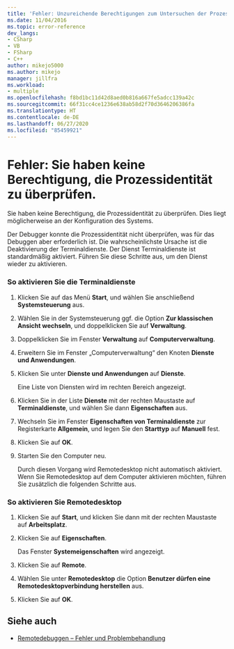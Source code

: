 ```yaml
---
title: 'Fehler: Unzureichende Berechtigungen zum Untersuchen der Prozessidentität | Microsoft-Dokumentation'
ms.date: 11/04/2016
ms.topic: error-reference
dev_langs:
- CSharp
- VB
- FSharp
- C++
author: mikejo5000
ms.author: mikejo
manager: jillfra
ms.workload:
- multiple
ms.openlocfilehash: f8bd1bc11d42d8aed0b816a667fe5adcc139a42c
ms.sourcegitcommit: 66f31cc4ce1236e638ab58d2f70d3646206386fa
ms.translationtype: HT
ms.contentlocale: de-DE
ms.lasthandoff: 06/27/2020
ms.locfileid: "85459921"
---
```

# <a name="error-you-do-not-have-permission-to-inspect-the-process39s-identity"></a>Fehler: Sie haben keine Berechtigung, die Prozessidentität zu überprüfen.
Sie haben keine Berechtigung, die Prozessidentität zu überprüfen. Dies liegt möglicherweise an der Konfiguration des Systems.

 Der Debugger konnte die Prozessidentität nicht überprüfen, was für das Debuggen aber erforderlich ist. Die wahrscheinlichste Ursache ist die Deaktivierung der Terminaldienste. Der Dienst Terminaldienste ist standardmäßig aktiviert. Führen Sie diese Schritte aus, um den Dienst wieder zu aktivieren.

### <a name="to-enable-terminal-services"></a>So aktivieren Sie die Terminaldienste

1. Klicken Sie auf das Menü **Start**, und wählen Sie anschließend **Systemsteuerung** aus.

2. Wählen Sie in der Systemsteuerung ggf. die Option **Zur klassischen Ansicht wechseln**, und doppelklicken Sie auf **Verwaltung**.

3. Doppelklicken Sie im Fenster **Verwaltung** auf **Computerverwaltung**.

4. Erweitern Sie im Fenster „Computerverwaltung“ den Knoten **Dienste und Anwendungen**.

5. Klicken Sie unter **Dienste und Anwendungen** auf **Dienste**.

     Eine Liste von Diensten wird im rechten Bereich angezeigt.

6. Klicken Sie in der Liste **Dienste** mit der rechten Maustaste auf **Terminaldienste**, und wählen Sie dann **Eigenschaften** aus.

7. Wechseln Sie im Fenster **Eigenschaften von Terminaldienste** zur Registerkarte **Allgemein**, und legen Sie den **Starttyp** auf **Manuell** fest.

8. Klicken Sie auf **OK**.

9. Starten Sie den Computer neu.

     Durch diesen Vorgang wird Remotedesktop nicht automatisch aktiviert. Wenn Sie Remotedesktop auf dem Computer aktivieren möchten, führen Sie zusätzlich die folgenden Schritte aus.

### <a name="to-enable-remote-desktop"></a>So aktivieren Sie Remotedesktop

1. Klicken Sie auf **Start**, und klicken Sie dann mit der rechten Maustaste auf **Arbeitsplatz**.

2. Klicken Sie auf **Eigenschaften**.

     Das Fenster **Systemeigenschaften** wird angezeigt.

3. Klicken Sie auf **Remote**.

4. Wählen Sie unter **Remotedesktop** die Option **Benutzer dürfen eine Remotedesktopverbindung herstellen** aus.

5. Klicken Sie auf **OK**.

## <a name="see-also"></a>Siehe auch
- [Remotedebuggen – Fehler und Problembehandlung](../debugger/remote-debugging-errors-and-troubleshooting.md)